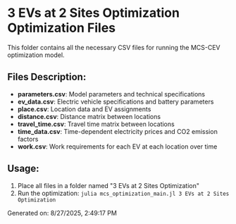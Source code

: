 # 3 EVs at 2 Sites Optimization Optimization Files

This folder contains all the necessary CSV files for running the MCS-CEV optimization model.

## Files Description:

- **parameters.csv**: Model parameters and technical specifications
- **ev_data.csv**: Electric vehicle specifications and battery parameters
- **place.csv**: Location data and EV assignments
- **distance.csv**: Distance matrix between locations
- **travel_time.csv**: Travel time matrix between locations
- **time_data.csv**: Time-dependent electricity prices and CO2 emission factors
- **work.csv**: Work requirements for each EV at each location over time


## Usage:

1. Place all files in a folder named "3 EVs at 2 Sites Optimization"
2. Run the optimization: `julia mcs_optimization_main.jl 3 EVs at 2 Sites Optimization`

Generated on: 8/27/2025, 2:49:17 PM
